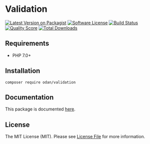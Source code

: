 # Validation

[![Latest Version on Packagist](https://img.shields.io/github/release/odan/validation.svg)](https://github.com/odan/validation/releases)
[![Software License](https://img.shields.io/badge/license-MIT-brightgreen.svg)](LICENSE.md)
[![Build Status](https://travis-ci.org/odan/validation.svg?branch=master)](https://travis-ci.org/odan/validation)
[![Quality Score](https://scrutinizer-ci.com/g/odan/validation/badges/quality-score.png?b=master)](https://scrutinizer-ci.com/g/odan/validation/?branch=master)
[![Total Downloads](https://img.shields.io/packagist/dt/odan/validation.svg)](https://packagist.org/packages/odan/validation)


## Requirements

* PHP 7.0+

## Installation

```shell
composer require odan/validation
```

## Documentation

This package is documented [here](./docs/readme.md).

## License

The MIT License (MIT). Please see [License File](LICENSE) for more information.


[PSR-1]: https://github.com/php-fig/fig-standards/blob/master/accepted/PSR-1-basic-coding-standard.md
[PSR-2]: https://github.com/php-fig/fig-standards/blob/master/accepted/PSR-2-coding-style-guide.md
[PSR-4]: https://github.com/php-fig/fig-standards/blob/master/accepted/PSR-4-autoloader.md
[Composer]: http://getcomposer.org/
[PHPUnit]: http://phpunit.de/
